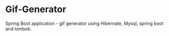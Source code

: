 # Gif-Generator
Spring Boot application - gif generator using Hibernate, Mysql, spring boot and lombok.
